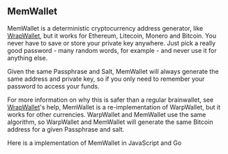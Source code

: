 ## MemWallet

MemWallet is a deterministic cryptocurrency address generator, like [WrapWallet](https://keybase.io/warp/), but it works for Ethereum, Litecoin, Monero and Bitcoin. You never have to save or store your private key anywhere. Just pick a really good password - many random words, for example - and never use it for anything else.

Given the same Passphrase and Salt, MemWallet will always generate the same address and private key, so if you only need to remember your password to access your funds.

For more information on why this is safer than a regular brainwallet, see [WrapWallet](https://keybase.io/warp/)'s help, MemWallet is a re-implementation of WarpWallet, but it works for other currencies. WarpWallet and MemWallet use the same algorithm, so WarpWallet and MemWallet will generate the same Bitcoin address for a given Passphrase and salt.

Here is a implementation of MemWallet in JavaScript and Go
